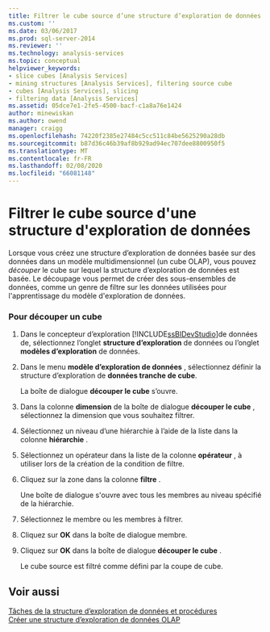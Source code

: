 ```yaml
---
title: Filtrer le cube source d’une structure d’exploration de données | Microsoft Docs
ms.custom: ''
ms.date: 03/06/2017
ms.prod: sql-server-2014
ms.reviewer: ''
ms.technology: analysis-services
ms.topic: conceptual
helpviewer_keywords:
- slice cubes [Analysis Services]
- mining structures [Analysis Services], filtering source cube
- cubes [Analysis Services], slicing
- filtering data [Analysis Services]
ms.assetid: 05dce7e1-2fe5-4500-bacf-c1a8a76e1424
author: minewiskan
ms.author: owend
manager: craigg
ms.openlocfilehash: 74220f2385e27484c5cc511c84be5625290a28db
ms.sourcegitcommit: b87d36c46b39af8b929ad94ec707dee8800950f5
ms.translationtype: MT
ms.contentlocale: fr-FR
ms.lasthandoff: 02/08/2020
ms.locfileid: "66081148"
---
```

# <a name="filter-the-source-cube-for-a-mining-structure"></a>Filtrer le cube source d'une structure d'exploration de données
  Lorsque vous créez une structure d’exploration de données basée sur des données dans un modèle multidimensionnel (un cube OLAP), vous pouvez *découper* le cube sur lequel la structure d’exploration de données est basée. Le découpage vous permet de créer des sous-ensembles de données, comme un genre de filtre sur les données utilisées pour l'apprentissage du modèle d'exploration de données.  
  
### <a name="to-slice-a-cube"></a>Pour découper un cube  
  
1.  Dans le concepteur d’exploration [!INCLUDE[ssBIDevStudio](../includes/ssbidevstudio-md.md)]de données de, sélectionnez l’onglet **structure d’exploration** de données ou l’onglet **modèles d’exploration** de données.  
  
2.  Dans le menu **modèle d’exploration de données** , sélectionnez définir la structure d’exploration de **données tranche de cube**.  
  
     La boîte de dialogue **découper le cube** s’ouvre.  
  
3.  Dans la colonne **dimension** de la boîte de dialogue **découper le cube** , sélectionnez la dimension que vous souhaitez filtrer.  
  
4.  Sélectionnez un niveau d’une hiérarchie à l’aide de la liste dans la colonne **hiérarchie** .  
  
5.  Sélectionnez un opérateur dans la liste de la colonne **opérateur** , à utiliser lors de la création de la condition de filtre.  
  
6.  Cliquez sur la zone dans la colonne **filtre** .  
  
     Une boîte de dialogue s'ouvre avec tous les membres au niveau spécifié de la hiérarchie.  
  
7.  Sélectionnez le membre ou les membres à filtrer.  
  
8.  Cliquez sur **OK** dans la boîte de dialogue membre.  
  
9. Cliquez sur **OK** dans la boîte de dialogue **découper le cube** .  
  
     Le cube source est filtré comme défini par la coupe de cube.  
  
## <a name="see-also"></a>Voir aussi  
 [Tâches de la structure d’exploration de données et procédures](data-mining/mining-structure-tasks-and-how-tos.md)   
 [Créer une structure d’exploration de données OLAP](data-mining/create-a-new-olap-mining-structure.md)  
  
  
